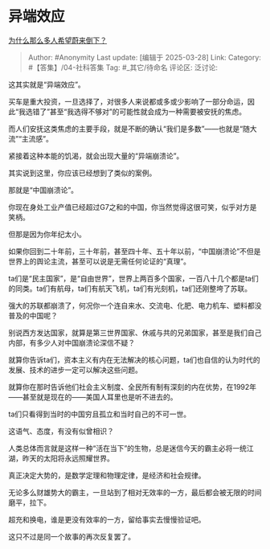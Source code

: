# 异端效应
[为什么那么多人希望蔚来倒下？](https://www.zhihu.com/question/327138455/answer/1888692212302333758)

> Author: #Anonymity
> Last update: [编辑于 2025-03-28]
> Link:
> Category: #【答集】/04-社科答集 
> Tag: #_其它/待命名 
> 评论区:
> 泛讨论:

这其实就是“异端效应”。

买车是重大投资，一旦选择了，对很多人来说都或多或少影响了一部分命运，因此“我选错了”甚至“我选得不够对”的可能性就会成为一种需要被安抚的焦虑。

而人们安抚这类焦虑的主要手段，就是不断的确认“我们是多数”——也就是“随大流”“主流感”。

紧接着这种本能的饥渴，就会出现大量的“异端崩溃论”。

其实说到这里，你应该已经想到了类似的案例。

那就是“中国崩溃论”。

你现在身处工业产值已经超过G7之和的中国，你当然觉得这很可笑，似乎对方是笑柄。

但那是因为你年纪太小。

如果你回到二十年前，三十年前，甚至四十年、五十年以前，“中国崩溃论”不但是世界上的舆论主流，甚至可以说是无需任何论证的“真理”。

ta们是“民主国家”，是“自由世界”，世界上两百多个国家，一百八十几个都是ta们的同类。ta们有航母，ta们有航天飞机，ta们有光刻机，ta们还刚整垮了苏联。

强大的苏联都崩溃了，何况你一个连自来水、交流电、化肥、电力机车、塑料都没普及的中国呢？

别说西方发达国家，就算是第三世界国家、休戚与共的兄弟国家，甚至是我们自己内部，有多少人对中国崩溃论深信不疑？

就算你告诉ta们，资本主义有内在无法解决的核心问题，ta们也自信的认为时代的发展、技术的进步一定可以解决这些问题。

就算你在那时告诉他们社会主义制度、全民所有制有深刻的内在优势，在1992年——甚至就是现在的——美国人耳里也是听不进去的。

ta们只看得到当时的中国穷且孤立和当时自己的不可一世。

这语气、态度，有没有似曾相识？

人类总体而言就是这样一种“活在当下”的生物，总是迷信今天的霸主必将一统江湖，昨天的太阳将永远照耀世界。

  

真正决定大势的，是数学定理和物理定律，是经济和社会规律。

无论多么财雄势大的霸主，一旦站到了相对无效率的一方，最后都会被无限的时间磨平，拉下。

超充和换电，谁是更没有效率的一方，留给事实去慢慢验证吧。

这只不过是同一个故事的再次反复罢了。

